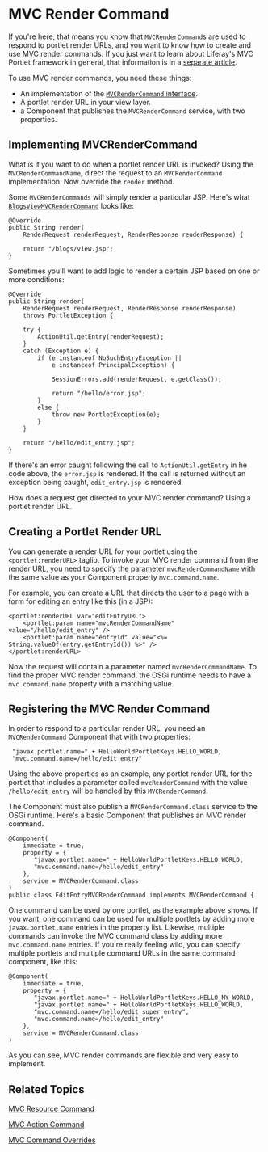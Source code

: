 # MVC Render Command [](id=mvc-render-command)

If you're here, that means you know that `MVCRenderCommand`s are used to respond
to portlet render URLs, and you want to know how to create and use MVC render
commands. If you just want to learn about Liferay's MVC Portlet framework in
general, that information is in a [separate article](/develop/tutorials/-/knowledge_base/7-0/liferay-mvc-portlet).

To use MVC render commands, you need these things:

-  An implementation of the [`MVCRenderCommand` interface](@platform-ref@/7.0-latest/javadocs/portal-kernel/com/liferay/portal/kernel/portlet/bridges/mvc/MVCRenderCommand.html).
-  A portlet render URL in your view layer.
-  a Component that publishes the `MVCRenderCommand` service, with two
   properties.

## Implementing MVCRenderCommand [](id=implementing-mvcrendercommand)

What is it you want to do when a portlet render URL is invoked? Using the
`MVCRenderCommandName`, direct the request to an `MVCRenderCommand`
implementation. Now override the `render` method.

Some `MVCRenderCommands` will simply render a particular JSP. Here's what
[`BlogsViewMVCRenderCommand`](https://github.com/liferay/liferay-portal/blob/master/modules/apps/collaboration/blogs/blogs-web/src/main/java/com/liferay/blogs/web/internal/portlet/action/BlogsViewMVCRenderCommand.java)
looks like:

	@Override
	public String render(
		RenderRequest renderRequest, RenderResponse renderResponse) {

		return "/blogs/view.jsp";
	}

Sometimes you'll want to add logic to render a certain JSP based on one or more
conditions:

    @Override
    public String render(
        RenderRequest renderRequest, RenderResponse renderResponse)
        throws PortletException {

        try {
            ActionUtil.getEntry(renderRequest);
        }
        catch (Exception e) {
            if (e instanceof NoSuchEntryException ||
                e instanceof PrincipalException) {

                SessionErrors.add(renderRequest, e.getClass());

                return "/hello/error.jsp";
            }
            else {
                throw new PortletException(e);
            }
        }

        return "/hello/edit_entry.jsp";
    }

If there's an error caught following the call to `ActionUtil.getEntry` in he
code above, the `error.jsp` is rendered. If the call is returned without an
exception being caught, `edit_entry.jsp` is rendered.

How does a request get directed to your MVC render command? Using a portlet
render URL.

## Creating a Portlet Render URL [](id=creating-a-portlet-render-url)

You can generate a render URL for your portlet using the `<portlet:renderURL>`
taglib. To invoke your MVC render command from the render URL, you need to
specify the parameter `mvcRenderCommandName` with the same value as your
Component property `mvc.command.name`.

For example, you can create a URL that directs the user to a page with a form for
editing an entry like this (in a JSP): 

    <portlet:renderURL var="editEntryURL">
        <portlet:param name="mvcRenderCommandName" value="/hello/edit_entry" />
        <portlet:param name="entryId" value="<%= String.valueOf(entry.getEntryId()) %>" />
    </portlet:renderURL>

Now the request will contain a parameter named `mvcRenderCommandName`. To find
the proper MVC render command, the OSGi runtime needs to have a
`mvc.command.name` property with a matching value.

## Registering the MVC Render Command [](id=registering-the-mvc-render-command)

In order to respond to a particular render URL, you need an
`MVCRenderCommand` Component that with two properties:

     "javax.portlet.name=" + HelloWorldPortletKeys.HELLO_WORLD,
     "mvc.command.name=/hello/edit_entry"

Using the above properties as an example, any portlet render URL for the portlet
that includes a parameter called `mvcRenderCommand` with the value
`/hello/edit_entry` will be handled by this `MVCRenderCommand`.

The Component must also publish a `MVCRenderCommand.class` service to the OSGi
runtime. Here's a basic Component that publishes an MVC render command.

    @Component(
        immediate = true,
        property = {
           "javax.portlet.name=" + HelloWorldPortletKeys.HELLO_WORLD,
           "mvc.command.name=/hello/edit_entry"
        },
        service = MVCRenderCommand.class
    )
    public class EditEntryMVCRenderCommand implements MVCRenderCommand {

One command can be used by one portlet, as the example above shows. If you want,
one command can be used for multiple portlets by adding more
`javax.portlet.name` entries in the property list. Likewise, multiple commands
can invoke the MVC command class by adding more `mvc.command.name` entries. If
you're really feeling wild, you can specify multiple portlets and multiple
command URLs in the same command component, like this:

    @Component(
        immediate = true,
        property = {
           "javax.portlet.name=" + HelloWorldPortletKeys.HELLO_MY_WORLD,
           "javax.portlet.name=" + HelloWorldPortletKeys.HELLO_WORLD,
           "mvc.command.name=/hello/edit_super_entry",
           "mvc.command.name=/hello/edit_entry"
        },
        service = MVCRenderCommand.class
    )

As you can see, MVC render commands are flexible and very easy to implement.

## Related Topics [](id=related-topics)

[MVC Resource Command](/develop/tutorials/-/knowledge_base/7-0/mvc-resource-command)

[MVC Action Command](/develop/tutorials/-/knowledge_base/7-0/mvc-action-command)

[MVC Command Overrides](/develop/tutorials/-/knowledge_base/7-0/overriding-mvc-commands)
